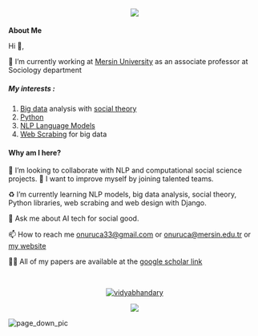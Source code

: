 
<h1 align="center">
  <a href="https://git.io/typing-svg">
    <img src="https://readme-typing-svg.herokuapp.com/?lines=Hello,+There!+👋;This+is+Onur+Uca....;Nice+to+meet+you!&center=true&size=30">
  </a>
</h1>



**About Me**



Hi 👋, 

🔭 I’m currently working at [Mersin University](http://apbs.mersin.edu.tr/onuruca) as an associate professor at Sociology department




##### My interests :
1. [Big data](https://en.wikipedia.org/wiki/Big_data) analysis with [social theory](https://socialtheoryapplied.com/about-this-site/what-is-social-theory/)
2. [Python](https://www.python.org/)
3. [NLP Language Models](https://insights.daffodilsw.com/blog/top-5-nlp-language-models)
4. [Web Scrabing](https://en.wikipedia.org/wiki/Web_scraping) for big data


#### Why am I here?


🧠  I’m looking to collaborate with NLP and computational social science projects.
:monorail: I want to improve myself by joining talented teams.

:recycle: I’m currently learning NLP models, big data analysis, social theory, Python libraries, web scrabing and web design with Django.

💬 Ask me about AI tech for social good. 

📫 How to reach me onuruca33@gmail.com or onuruca@mersin.edu.tr or [my website](https://socialics.tech/)


👨‍💻 All of my papers are available at the [google scholar link](https://scholar.google.com/citations?user=RnVvi7IAAAAJ&hl=tr&oi=ao)





<p></br></p>
<p align="center">
  <a href="https://www.linkedin.com/in/ucaonur/" target="blank"><img src="https://img.shields.io/badge/LinkedIn-0077B5?style=for-the-badge&logo=linkedin&logoColor=white" alt="vidyabhandary"/></a> 





<p align="center">  
  <a href="https://twitter.com/onuruca33_uca" target="blank"><img src="https://img.shields.io/badge/Twitter-1DA1F2?style=for-the-badge&logo=twitter&logoColor=white" /></a> 
 

![page_down_pic](https://www.inspiritscholars.com/wp-content/uploads/2022/01/ai-for-social-good-projects.png)

